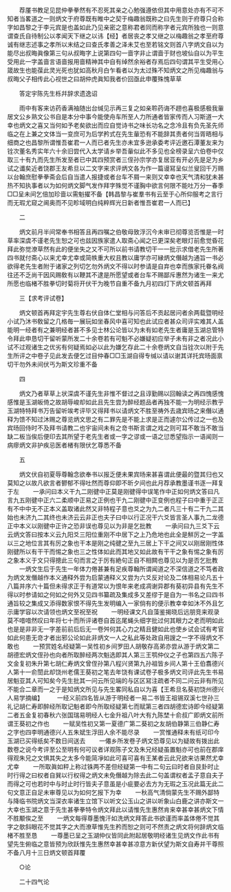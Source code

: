 <!-- { "loadSidebar": true } -->
　　荐厪书教足见昆仲拳拳然有不忍死其亲之心勉强遵依但其中用意处亦有不可不知者当畧道之一则炳文于府尊既有睢中之契于梅趣翁既称之曰先生则于府尊只合称字如昌黎之于李元宾是也盖如此乃见亲密之意称君者同而称字者元宾所独也一则意谓查氏自待制公以孝闻天下继之以讳【经】者居丧之孝又继之以梅趣翁之孝至府尊诚有继志述事之孝所以末结之曰查氏孝善之泽未艾也至若铭文则首八字炳文自以为能尽出叔晦眞像第三句从叔晦字上说第四句一啬字非止谓啬于财也坡仙自以为平生受用此一字盖啬言语啬报用啬精神其中自有绰然余裕者存焉后四句谓其平生受用心箴故生也能葆此灵光死也犹如高秋月白乍看者以为太过殊不知炳文之所见梅趣翁与叔晦父子相传此心视世之曰胡仲虎眞知我者价回亟此申覆殊愧草草

　　答定宇陈先生栎幷辞求遗逸诏

　　雨中有客来访药香满袖随出台缄见示再三复之如亲聆药诲不趐也喜极感极我軰居文公乡熟文公书自是本分中事今能使舟车所至人力所通者皆家传而人习斯道一大幸也炳文之喜又当何如予老矣欲出而应自觉诗书之味长功名之念冷且有负先圣先师临之在上兼之文体当一变庶可为后学矜式在先生軰恐有不能辞其责者何当胥晤相与细商之也昌黎所谓惟吾崔君一人而已者先生亦未宜多逊承委考评近邀石潭董友来为铨次董名秀实年六十余旧尝代入太学请乡举吾軰似此不多见也全榜录呈六伯卷中仅取三十有九而先生所发至者已中其四预赏者三侄孙宗学亦复居亚有开必先是足为乡试之谶矣近者饶郡王友希旦以二文字来求评炳文各为作一篇谩冩呈似兰叟回千万赐以台翰庶慰拳拳斋会后自当遣人报捷或者台车不屑一来则又幸幸也天气清和犹未甚热不知执事者以为如何炳文脚气发作拜字殊觉不谨胸中欲言何限不能吐万分一春季□□呈未间乞倍加珍啬以需魁擢不备【韩昌黎与崔羣书有云至于心所仰服考之言行而无瑕尤窥之阃奥而不见畛域明白纯粹辉光日新者惟吾崔君一人而已】

　　二

　　炳文前月半间常奉书相答且再四嘱之伯敬母致浮沉今未审已彻尊览否惟是一时草率深虞不谨老先生恕之可也兹因族家遣人取斋心闻之已更深矣老眼灯前愈觉昏花拜此弥觉潦草然有此的便坐失之又不可所以前书请教切干一一批示求借老先生所著四书就付斋心以来尤幸尤幸或简帙重大权且教以庸学亦可縁炳文僭越为通旨一书必欲得老先生者附于诸家之列切乞勿外炳文不得以时参请是自弃也幸而族家托眷名阀往还不乏尚干因风赐敎有以鞭其不逮是所愿望或者台车不赐鄙斥惠然为诸生一来尤所愿也临楮不胜拳切时菊将开伏干为晚节自重不备九月初四灯下炳文顿首再拜

　　三【求考评试卷】

　　炳文顿首再拜定宇先生尊右伏自体仁堂相与问答后不贡起居问者余两载暨明经小试乃沐书敎留之几格毎一展玩如坐春风中喜可知也此试应者甚众司评实难其人盖能明一经者有之兼明经者甚不多见士林公论皆以为未有如老先生者庸是玉湖总管特令拜此申恳切干留听蒙所发二十余卷若有可魁不必嫌疑初应举子未有非之者况此小试不过观诸生之优劣有何疑焉如必以此为嫌乞存此二十余卷炳文自当铨次以附于先生所评之中卷子见此发去便乞过目仲春□□玉湖自得专缄以请以谢其详托宾旸面禀切干勿外未间伏丐为斯文珍重不备

　　四

　　炳文乃者草草上状深虞不谨先生非惟不督过之且谆勤赐以回翰读之再四愧感愧感惟是玉湖皈倚之故胡辱峻却如此且先生尝为醉经题品者再独不能一为明经示教乎玉湖特特拜书万告留听竢考评毕又得拜书以请炳文不胜至祷外去歳宾旸之来僭以通释为馈不知过沐赐之尊览炳文思之有二罪先是不能上求是正而遽尔公传过之一也及宾旸回侍时不及拜书请教二也宇宙间未有之竒书斯言谓之戏之则可耳不敢当不敢当缺二板当俟后便印去其所望于老先生者或一字之谬或一语之愆悉望指示一语闻则一病瘳炳文非护疾忌医者楮有限伏乞尊悉不备

　　五

　　炳文伏自初夏辱尊翰念欲奉书以报乏便未果宾旸来甚喜谓此便最的暨其归也又莫知之以故凡欲言者鬰郁不得吐然而尊仰即不昕夕间也此月荐承教墨谨书逐一拜复于左
　　一承问曰本义干九二刚徤中正莫是刚徤得中误笔作中正如何炳文答曰凡言九五刚徤中正六二柔顺中正易之正例也干九二刚徤中正变例也程子曰中重于正正有不中中无不正本义盖取诸此然又非特程子意也爻之为九二者凡三十有二干九二其始也未济九二其终也未济云云非正也夫子曰中以行正况干六爻皆言圣人事九二龙德正中本义以刚徤中正许之恐非误也尊见以为非是乞批教
　　一承问曰九三爻下云云炳文答曰按本义云九阳爻三阳位重刚不中居下之上乃危地也此全是觧厉之一字盖以三之地位言其有厉之象也干本是刚之纯徤之至九三居上下干之间又以刚居刚性体刚徤所以有干干而惕之象也三之性体如此而其地又如此故有干干之象有惕之象有厉之象本义于文只得摠此三句而言之于厉有絶句正自不相闗也尊见以为是否乞批教
　　一炳文生后于先生一年体力倦甚兼有足疾尊翰所谓闻道之不深信道之不笃者政为炳文发僭越作本义通释外尝为启蒙通释义又尝为六爻反对论及二体相易论凡五十八篇并序六十篇但未得求正于有道常以为恨年来老成凋谢异郡有葵初异县有先生不得以时参请如之何如之何外又见四书纂疏及集成多又差缪于是自为一书名之曰四书通旨较之集成又添得数家恨不得先生发明编入一家倘有的便示教幸幸如沐不外且乞示庸学容以次请领也炳文至祝至祝
　　一明经课文凡自藻鉴揭晓后远朋竞来观录莫不唶唶然叹曰年将七十而所评诸卷自首迄尾蝇头细字批过何其眼力之老而明如此也是是非非无一字差前前后后无一卷舛何其心力之精且健如此也使乡试会试有考官如此何患无竒才者出邪公论如此非炳文一人之私此等处政自用謏之一字不得炳文不敢也
　　一预赏姓名经疑第一吴性初乡间罗田人胡敬存高弟亦尝从游于炳文第二胡德宏炳文侄孙也向者所取醉经两次魁选即其人第三王鹗仲仪之子也第四五六陈子文金复初朱升第七胡仁寿炳文曾侄孙第八程兴贤第九孙祖皆乡间人第十王伯翥德兴人第十一俞誾此却饶州老儒王葵初之笔去年饶有课试卷子极多炳文司评此先生书易居魁亚其人可知矣今先生批其一问云所见端的与区区冩注疏者不同二问云非有所见不能合二章而一之于是知炳文所见与先生畧同私自以为喜【王希旦名葵初饶州德兴人易学摘编】
　　一经义前四名皆从游于明经者一易二书皆王祖锡双溪七世孙三礼记胡仁寿即醉经所取记魁者即今所取经疑第七而赋第三者四胡德宏诗即今经疑第二者五金复初春秋六张国瑞易明经人七金升祖八叶大有九陈埜十俞叔广即炳文前所谓王葵初之作也
　　一赋吴性初又第一夏德广第二葵初之友胡伯静第三伯静仁寿之字也四李明通德兴人五朱斌生浮田人余不能尽录
　　一赏惟通释未有纸可印今玉湖已买得纸矣不数日间送去
　　一僊乡所发卷子炳文恐尊见以为疑故有拨出此数卷之说今考评至公至明有何可议者详观陈子文及朱兄经疑虽置魁亦可也前在郡庠得观朱兄之文惧其失之太多今能简凈如此可喜可喜有王某者云此兄欲来访果然尤幸尤幸
　　一所取眞如秤上称过铢两不差但经疑第一中有二句云曰时者自艮卦时止时行得之曰权者自巽以行权得之炳文未免僭越为除去此二句盖谓权者孟子意自夫子而得之可也若时中与时止时行皆夫子意虽是小疵要必去方为无瑕之玉况此篇无此二句文意正自足未审尊见以为如何乞报下为幸
　　一秋高气清倘蒙先生不赐外鄙特与降临书院炳文当深衣率诸生立馆下以听文公玉山之讲以听象山白鹿之讲亦斯文一大幸也玉湖之意于先生甚拳拳特令炳文拜此以请惟先生惠然肯来幸甚幸甚炳文下情不胜颙俟之至
　　一炳文每得尊墨愧汗如洗炳文拜答此书欲谨而率盖体倦不觉其字之欹斜眼花不觉其字之大而潦草惟先生矜而恕之则可不然责之炳文将何辞炳文临楮不胜至恳
　　一尊墨已呈之玉湖仲仪皆同此附起居敬明经诸生见炳文作此书有望先生俯临之意皆预为欣跃惟先生惠然幸甚幸甚凉意方新伏望为斯文自寿并干尊照不备八月十三日炳文顿首拜覆

　　○论

　　二十四气论

